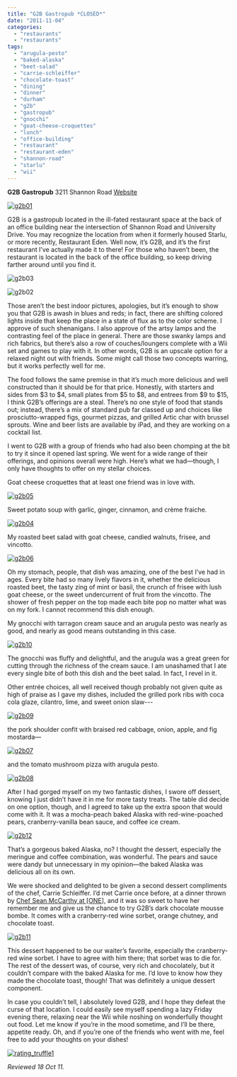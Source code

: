 ```yaml
---
title: "G2B Gastropub *CLOSED*"
date: "2011-11-04"
categories: 
  - "restaurants"
  - "restaurants"
tags: 
  - "arugula-pesto"
  - "baked-alaska"
  - "beet-salad"
  - "carrie-schleiffer"
  - "chocolate-toast"
  - "dining"
  - "dinner"
  - "durham"
  - "g2b"
  - "gastropub"
  - "gnocchi"
  - "goat-cheese-croquettes"
  - "lunch"
  - "office-building"
  - "restaurant"
  - "restaurant-eden"
  - "shannon-road"
  - "starlu"
  - "wii"
---
```


**G2B Gastropub** 3211 Shannon Road [Website](http://g2b-restaurant.com/default.aspx "Website")

[![](http://s3.amazonaws.com/thegourmez-wpmedia/2011/10/g2b01.jpg "g2b01")](http://www.thegourmez.com/2011/11/g2b-gastropub/g2b01/)

G2B is a gastropub located in the ill-fated restaurant space at the back of an office building near the intersection of Shannon Road and University Drive. You may recognize the location from when it formerly housed Starlu, or more recently, Restaurant Eden. Well now, it’s G2B, and it’s the first restaurant I’ve actually made it to there! For those who haven’t been, the restaurant is located in the back of the office building, so keep driving farther around until you find it.

![](http://s3.amazonaws.com/thegourmez-wpmedia/2011/10/g2b03.jpg "g2b03")

![](http://s3.amazonaws.com/thegourmez-wpmedia/2011/10/g2b02.jpg "g2b02")

Those aren’t the best indoor pictures, apologies, but it’s enough to show you that G2B is awash in blues and reds; in fact, there are shifting colored lights inside that keep the place in a state of flux as to the color scheme. I approve of such shenanigans. I also approve of the artsy lamps and the contrasting feel of the place in general. There are those swanky lamps and rich fabrics, but there’s also a row of couches/loungers complete with a Wii set and games to play with it. In other words, G2B is an upscale option for a relaxed night out with friends. Some might call those two concepts warring, but it works perfectly well for me.

The food follows the same premise in that it’s much more delicious and well constructed than it should be for that price. Honestly, with starters and sides from $3 to $4, small plates from $5 to $8, and entrees from $9 to $15, I think G2B’s offerings are a steal. There’s no one style of food that stands out; instead, there’s a mix of standard pub far classed up and choices like prosciutto-wrapped figs, gourmet pizzas, and grilled Artic char with brussel sprouts. Wine and beer lists are available by iPad, and they are working on a cocktail list.

I went to G2B with a group of friends who had also been chomping at the bit to try it since it opened last spring. We went for a wide range of their offerings, and opinions overall were high. Here’s what we had—though, I only have thoughts to offer on my stellar choices.

Goat cheese croquettes that at least one friend was in love with.

[![](http://s3.amazonaws.com/thegourmez-wpmedia/2011/10/g2b05.jpg "g2b05")](http://www.thegourmez.com/2011/11/g2b-gastropub/g2b01/)

Sweet potato soup with garlic, ginger, cinnamon, and crème fraiche.

[![](http://s3.amazonaws.com/thegourmez-wpmedia/2011/10/g2b04.jpg "g2b04")](http://www.thegourmez.com/2011/11/g2b-gastropub/g2b01/)

My roasted beet salad with goat cheese, candied walnuts, frisee, and vincotto.

[![](http://s3.amazonaws.com/thegourmez-wpmedia/2011/10/g2b06.jpg "g2b06")](http://www.thegourmez.com/2011/11/g2b-gastropub/g2b01/)

Oh my stomach, people, that dish was amazing, one of the best I’ve had in ages. Every bite had so many lively flavors in it, whether the delicious roasted beet, the tasty zing of mint or basil, the crunch of frisee with lush goat cheese, or the sweet undercurrent of fruit from the vincotto. The shower of fresh pepper on the top made each bite pop no matter what was on my fork. I cannot recommend this dish enough.

My gnocchi with tarragon cream sauce and an arugula pesto was nearly as good, and nearly as good means outstanding in this case.

[![](http://s3.amazonaws.com/thegourmez-wpmedia/2011/10/g2b10.jpg "g2b10")](http://www.thegourmez.com/2011/11/g2b-gastropub/g2b01/)

The gnocchi was fluffy and delightful, and the arugula was a great green for cutting through the richness of the cream sauce. I am unashamed that I ate every single bite of both this dish and the beet salad. In fact, I revel in it.

Other entrée choices, all well received though probably not given quite as high of praise as I gave my dishes, included the grilled pork ribs with coca cola glaze, cilantro, lime, and sweet onion slaw---

[![](http://s3.amazonaws.com/thegourmez-wpmedia/2011/10/g2b09.jpg "g2b09")](http://www.thegourmez.com/2011/11/g2b-gastropub/g2b01/)

the pork shoulder confit with braised red cabbage, onion, apple, and fig mostarda—

[![](http://s3.amazonaws.com/thegourmez-wpmedia/2011/10/g2b07.jpg "g2b07")](http://www.thegourmez.com/2011/11/g2b-gastropub/g2b01/)

and the tomato mushroom pizza with arugula pesto.

[![](http://s3.amazonaws.com/thegourmez-wpmedia/2011/10/g2b08.jpg "g2b08")](http://www.thegourmez.com/2011/11/g2b-gastropub/g2b01/)

After I had gorged myself on my two fantastic dishes, I swore off dessert, knowing I just didn’t have it in me for more tasty treats. The table did decide on one option, though, and I agreed to take up the extra spoon that would come with it. It was a mocha-peach baked Alaska with red-wine-poached pears, cranberry-vanilla bean sauce, and coffee ice cream.

[![](http://s3.amazonaws.com/thegourmez-wpmedia/2011/10/g2b12.jpg "g2b12")](http://www.thegourmez.com/2011/11/g2b-gastropub/g2b01/)

That’s a gorgeous baked Alaska, no? I thought the dessert, especially the meringue and coffee combination, was wonderful. The pears and sauce were dandy but unnecessary in my opinion—the baked Alaska was delicious all on its own.

We were shocked and delighted to be given a second dessert compliments of the chef, Carrie Schleiffer. I’d met Carrie once before, at a dinner thrown by [Chef Sean McCarthy at \[ONE\],](http://www.thegourmez.com/2011/07/a-taste-of-tabla-at-one-restaurant/) and it was so sweet to have her remember me and give us the chance to try G2B’s dark chocolate mousse bombe. It comes with a cranberry-red wine sorbet, orange chutney, and chocolate toast.

[![](http://s3.amazonaws.com/thegourmez-wpmedia/2011/10/g2b11.jpg "g2b11")](http://www.thegourmez.com/2011/11/g2b-gastropub/g2b01/)

This dessert happened to be our waiter’s favorite, especially the cranberry-red wine sorbet. I have to agree with him there; that sorbet was to die for. The rest of the dessert was, of course, very rich and chocolately, but it couldn’t compare with the baked Alaska for me. I’d love to know how they made the chocolate toast, though! That was definitely a unique dessert component.

In case you couldn’t tell, I absolutely loved G2B, and I hope they defeat the curse of that location. I could easily see myself spending a lazy Friday evening there, relaxing near the Wii while noshing on wonderfully thought out food. Let me know if you’re in the mood sometime, and I’ll be there, appetite ready. Oh, and if you’re one of the friends who went with me, feel free to add your thoughts on your dishes!

[![](http://s3.amazonaws.com/thegourmez-wpmedia/2009/02/rating_truffle1.gif "rating_truffle1")](http://s3.amazonaws.com/thegourmez-wpmedia/2009/02/rating_truffle1.gif)

_Reviewed 18 Oct 11._
